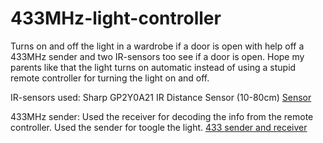 # 433MHz-light-controller
Turns on and off the light in a wardrobe if a door is open with help off a 433MHz sender and two IR-sensors too see if a door is open.
Hope my parents like that the light turns on automatic instead of using a stupid remote controller for turning the light on and off.

IR-sensors used:
Sharp GP2Y0A21 IR Distance Sensor (10-80cm) 
[Sensor](https://www.aliexpress.com/item/32440560378.html?spm=a2g0s.9042311.0.0.1af74c4duRqzf8)

433MHz sender:
Used the receiver  for decoding the info from the remote controller.
Used the sender for toogle the light.
[433 sender and receiver ](https://www.aliexpress.com/item/32763193655.html?spm=a2g0s.9042311.0.0.1af74c4duRqzf8)
